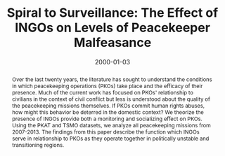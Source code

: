 ---
title: "Spiral to Surveillance: The Effect of INGOs on Levels of Peacekeeper Malfeasance"
collection: research
date: 2000-01-03
link: 'https://kellanrobinson.com/about/'
abstract: "Over the last twenty years, the literature has sought to understand the conditions in which peacekeeping operations (PKOs) take place and the efficacy of their presence. Much of the current work has focused on PKOs' relationship to civilians in the context of civil conflict but less is understood about the quality of the peacekeeping missions themselves. If PKOs commit human rights abuses, how might this behavior be deterred in the domestic context? We theorize the presence of INGOs provide both a monitoring and socializing effect on PKOs. Using the PKAT and TSMO datasets, we analyze all peacekeeping missions from 2007-2013. The findings from this paper describe the function which INGOs serve in relationship to PKOs as they operate together in politically unstable and transitioning regions. "
citation: 'Barney, Morgan J., and Kellan Robinson. &quot;Spiral to Surveillance: The Effect of INGOs on Levels of Peacekeeper Malfeasance.&quot;'
---